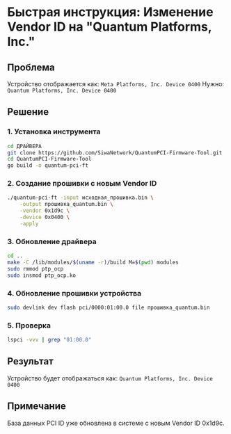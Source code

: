 # Быстрая инструкция: Изменение Vendor ID на "Quantum Platforms, Inc."

## Проблема
Устройство отображается как: `Meta Platforms, Inc. Device 0400`
Нужно: `Quantum Platforms, Inc. Device 0400`

## Решение

### 1. Установка инструмента
```bash
cd ДРАЙВЕРА
git clone https://github.com/SiwaNetwork/QuantumPCI-Firmware-Tool.git
cd QuantumPCI-Firmware-Tool
go build -o quantum-pci-ft
```

### 2. Создание прошивки с новым Vendor ID
```bash
./quantum-pci-ft -input исходная_прошивка.bin \
    -output прошивка_quantum.bin \
    -vendor 0x1d9c \
    -device 0x0400 \
    -apply
```

### 3. Обновление драйвера
```bash
cd ..
make -C /lib/modules/$(uname -r)/build M=$(pwd) modules
sudo rmmod ptp_ocp
sudo insmod ptp_ocp.ko
```

### 4. Обновление прошивки устройства
```bash
sudo devlink dev flash pci/0000:01:00.0 file прошивка_quantum.bin
```

### 5. Проверка
```bash
lspci -vvv | grep "01:00.0"
```

## Результат
Устройство будет отображаться как: `Quantum Platforms, Inc. Device 0400`

## Примечание
База данных PCI ID уже обновлена в системе с новым Vendor ID 0x1d9c. 